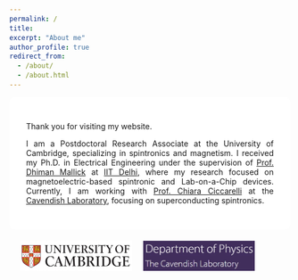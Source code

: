 ```yaml
---
permalink: /
title: 
excerpt: "About me"
author_profile: true
redirect_from: 
  - /about/
  - /about.html
---
```



  
  <div style="max-width: 900px; margin: 0 auto; text-align: justify; background: rgba(255, 255, 255, 0.85); padding: 30px; border-radius: 10px;">
    <p>Thank you for visiting my website.</p>
    <p>
      I am a Postdoctoral Research Associate at the University of Cambridge, specializing in spintronics and magnetism. I received my Ph.D. in Electrical Engineering under the supervision of 
      <a href="https://sites.google.com/site/dhimanmallick/home">Prof. Dhiman Mallick</a> at 
      <a href="https://home.iitd.ac.in/">IIT Delhi</a>, where my research focused on magnetoelectric-based spintronic and Lab-on-a-Chip devices. 
      Currently, I am working with <a href="https://www.ciccarelli.phy.cam.ac.uk/">Prof. Chiara Ciccarelli</a> at the 
      <a href="https://www.phy.cam.ac.uk/">Cavendish Laboratory</a>, focusing on superconducting spintronics.
    </p>
  </div>

  <div style="width: 100%; display: flex; justify-content: flex-start; padding: 20px; gap: 20px;">
    <img src="/images/l1.jpg" alt="Logo 1" style="width: 200px;">
    <img src="/images/l2.jpg" alt="Logo 2" style="width: 200px;">
  </div>

